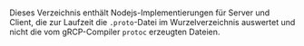 <br>

Dieses Verzeichnis enthält Nodejs-Implementierungen für Server und Client, die zur Laufzeit 
die `.proto`-Datei im Wurzelverzeichnis auswertet und nicht die vom gRCP-Compiler `protoc`
erzeugten Dateien.

<br>